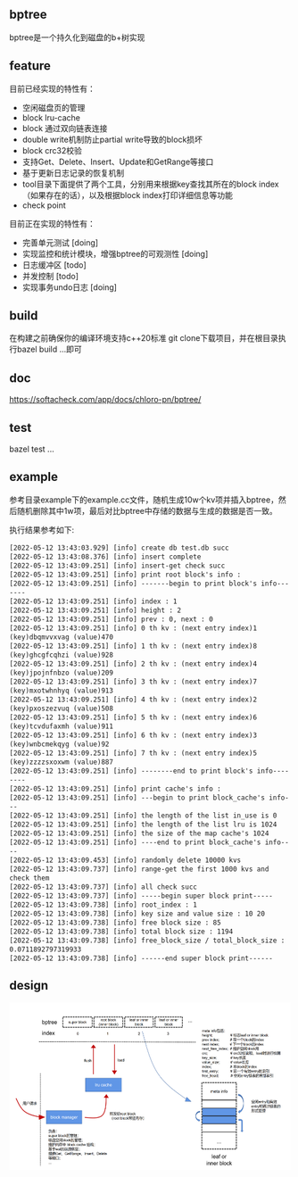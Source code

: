 ## bptree ##
bptree是一个持久化到磁盘的b+树实现

## feature ##
目前已经实现的特性有：
* 空闲磁盘页的管理
* block lru-cache
* block 通过双向链表连接
* double write机制防止partial write导致的block损坏
* block crc32校验
* 支持Get、Delete、Insert、Update和GetRange等接口
* 基于更新日志记录的恢复机制
* tool目录下面提供了两个工具，分别用来根据key查找其所在的block index（如果存在的话），以及根据block index打印详细信息等功能
* check point

目前正在实现的特性有：
* 完善单元测试 [doing]
* 实现监控和统计模块，增强bptree的可观测性 [doing]
* 日志缓冲区 [todo]
* 并发控制 [todo]
* 实现事务undo日志 [doing]

## build ##
在构建之前确保你的编译环境支持c++20标准
git clone下载项目，并在根目录执行bazel build ...即可

## doc ##
https://softacheck.com/app/docs/chloro-pn/bptree/

## test ##
bazel test ...

## example ##
参考目录example下的example.cc文件，随机生成10w个kv项并插入bptree，然后随机删除其中1w项，最后对比bptree中存储的数据与生成的数据是否一致。

执行结果参考如下:
```
[2022-05-12 13:43:03.929] [info] create db test.db succ
[2022-05-12 13:43:08.376] [info] insert complete
[2022-05-12 13:43:09.251] [info] insert-get check succ
[2022-05-12 13:43:09.251] [info] print root block's info : 
[2022-05-12 13:43:09.251] [info] -------begin to print block's info-------
[2022-05-12 13:43:09.251] [info] index : 1
[2022-05-12 13:43:09.251] [info] height : 2
[2022-05-12 13:43:09.251] [info] prev : 0, next : 0
[2022-05-12 13:43:09.251] [info] 0 th kv : (next entry index)1 (key)dbqmvvxvag (value)470
[2022-05-12 13:43:09.251] [info] 1 th kv : (next entry index)8 (key)ghcgfcqhzi (value)928
[2022-05-12 13:43:09.251] [info] 2 th kv : (next entry index)4 (key)jpojnfnbzo (value)209
[2022-05-12 13:43:09.251] [info] 3 th kv : (next entry index)7 (key)mxotwhnhyq (value)913
[2022-05-12 13:43:09.251] [info] 4 th kv : (next entry index)2 (key)pxoszezvuq (value)508
[2022-05-12 13:43:09.251] [info] 5 th kv : (next entry index)6 (key)tcvdufaxmh (value)911
[2022-05-12 13:43:09.251] [info] 6 th kv : (next entry index)3 (key)wnbcmekqyg (value)92
[2022-05-12 13:43:09.251] [info] 7 th kv : (next entry index)5 (key)zzzzsxoxwm (value)887
[2022-05-12 13:43:09.251] [info] --------end to print block's info--------
[2022-05-12 13:43:09.251] [info] print cache's info : 
[2022-05-12 13:43:09.251] [info] ---begin to print block_cache's info---
[2022-05-12 13:43:09.251] [info] the length of the list in_use is 0
[2022-05-12 13:43:09.251] [info] the length of the list lru is 1024
[2022-05-12 13:43:09.251] [info] the size of the map cache's 1024
[2022-05-12 13:43:09.251] [info] ----end to print block_cache's info----
[2022-05-12 13:43:09.453] [info] randomly delete 10000 kvs
[2022-05-12 13:43:09.737] [info] range-get the first 1000 kvs and check them
[2022-05-12 13:43:09.737] [info] all check succ
[2022-05-12 13:43:09.737] [info] -----begin super block print-----
[2022-05-12 13:43:09.738] [info] root_index : 1
[2022-05-12 13:43:09.738] [info] key size and value size : 10 20
[2022-05-12 13:43:09.738] [info] free block size : 85
[2022-05-12 13:43:09.738] [info] total block size : 1194
[2022-05-12 13:43:09.738] [info] free_block_size / total_block_size : 0.0711892797319933
[2022-05-12 13:43:09.738] [info] ------end super block print------
```

## design ##
<img src="https://github.com/chloro-pn/bptree/blob/master/png/arch.PNG" width = 600 height = 300 alt="" align = center />

